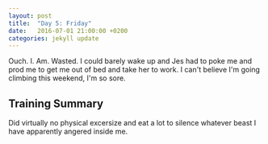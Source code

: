 ```yaml
---
layout: post
title:  "Day 5: Friday"
date:   2016-07-01 21:00:00 +0200
categories: jekyll update
---
```


Ouch. I. Am. Wasted. I could barely wake up and Jes had to poke me and prod me to get me out of bed and take her to work. I can't believe I'm going climbing this weekend, I'm so sore.

## Training Summary

Did virtually no physical excersize and eat a lot to silence whatever beast I have apparently angered inside me.
